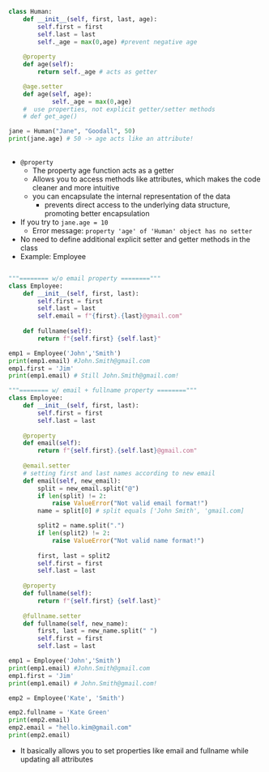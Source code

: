 
```python
class Human:
	def __init__(self, first, last, age):
		self.first = first
		self.last = last
		self._age = max(0,age) #prevent negative age
		
	@property
	def age(self):
		return self._age # acts as getter

	@age.setter
	def age(self, age):
			self._age = max(0,age)
	#  use properties, not explicit getter/setter methods
	# def get_age()

jane = Human("Jane", "Goodall", 50)
print(jane.age) # 50 -> age acts like an attribute!
	
```
- `@property`
	- The property age function acts as a getter
	- Allows you to access methods like attributes, which makes the code cleaner and more intuitive
	- you can encapsulate the internal representation of the data
		- prevents direct access to the underlying data structure, promoting better encapsulation
- If you try to `jane.age = 10`
	- Error message: `property 'age' of 'Human' object has no setter`
- No need to define additional explicit setter and getter methods in the class
- Example: Employee
```python

"""======== w/o email property ========"""
class Employee:
	def __init__(self, first, last):
		self.first = first
		self.last = last
		self.email = f"{first}.{last}@gmail.com"
	
	def fullname(self): 
		return f"{self.first} {self.last}"

emp1 = Employee('John','Smith')
print(emp1.email) #John.Smith@gmail.com
emp1.first = 'Jim'
print(emp1.email) # Still John.Smith@gmail.com!

"""======== w/ email + fullname property ========"""
class Employee:
	def __init__(self, first, last):
		self.first = first
		self.last = last
	
	@property
	def email(self):
		return f"{self.first}.{self.last}@gmail.com"
	
	@email.setter
	# setting first and last names according to new email
	def email(self, new_email):
		split = new_email.split("@")
		if len(split) != 2:
			raise ValueError("Not valid email format!")
		name = split[0] # split equals ['John Smith', 'gmail.com]

		split2 = name.split(".")
		if len(split2) != 2:
			raise ValueError("Not valid name format!")
		
		first, last = split2
		self.first = first
		self.last = last
	
	@property
	def fullname(self): 
		return f"{self.first} {self.last}"
	
	@fullname.setter
	def fullname(self, new_name):
		first, last = new_name.split(" ")
		self.first = first
		self.last = last

emp1 = Employee('John','Smith')
print(emp1.email) #John.Smith@gmail.com
emp1.first = 'Jim'
print(emp1.email) # John.Smith@gmail.com!

emp2 = Employee('Kate', 'Smith')

emp2.fullname = 'Kate Green'
print(emp2.email)
emp2.email = "hello.kim@gmail.com"
print(emp2.email)

```
- It basically allows you to set properties like email and fullname while updating all attributes